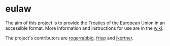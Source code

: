 # eulaw
The aim of this project is to provide the Treaties of the European Union in an accessible format. More information and instructions for use are in the [wiki](https://github.com/jkortner/eulaw/wiki). 

The project's contributors are [rogerrabbig](https://github.com/rogerrabbig), [friep](https://github.com/friep) and [jkortner](https://github.com/jkortner).



